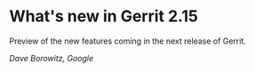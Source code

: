 # What's new in Gerrit 2.15

Preview of the new features coming in the next release of Gerrit.

*Dave Borowitz, Google*
